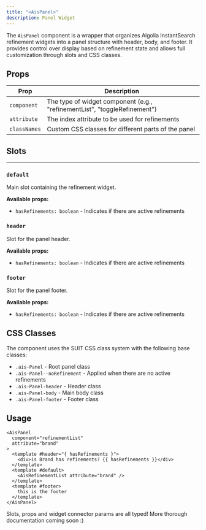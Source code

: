 ```yaml
---
title: "<AisPanel>"
description: Panel Widget
---
```


The `AisPanel` component is a wrapper that organizes Algolia InstantSearch refinement widgets into a panel structure with header, body, and footer. It provides control over display based on refinement state and allows full customization through slots and CSS classes.

## Props

| Prop         | Description                                                               |
|--------------|--------------------------------------------------------------------------|
| `component`  | The type of widget component (e.g., "refinementList", "toggleRefinement")|
| `attribute`  | The index attribute to be used for refinements                           |
| `classNames` | Custom CSS classes for different parts of the panel                      |

## Slots
****
### `default`
Main slot containing the refinement widget.

**Available props:**
- `hasRefinements: boolean` - Indicates if there are active refinements

### `header`
Slot for the panel header.

**Available props:**
- `hasRefinements: boolean` - Indicates if there are active refinements

### `footer`
Slot for the panel footer.

**Available props:**
- `hasRefinements: boolean` - Indicates if there are active refinements

## CSS Classes

The component uses the SUIT CSS class system with the following base classes:

- `.ais-Panel` - Root panel class
- `.ais-Panel--noRefinement` - Applied when there are no active refinements
- `.ais-Panel-header` - Header class
- `.ais-Panel-body` - Main body class
- `.ais-Panel-footer` - Footer class

## Usage
```vue [MySearchExperience.vue]
<AisPanel
  component="refinementList"
  attribute="brand"
>
  <template #header="{ hasRefinements }">
    <div>is Brand has refinements? {{ hasRefinements }}</div>
  </template>
  <template #default>
    <AisRefinementList attribute="brand" />
  </template>
  <template #footer>
    this is the footer
  </template>
</AisPanel>
```

Slots, props and widget connector params are all typed!
More thorough documentation coming soon :)
